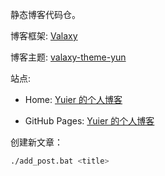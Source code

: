 静态博客代码仓。

博客框架: [Valaxy](https://valaxy.site/)

博客主题: [valaxy-theme-yun](https://github.com/YunYouJun/valaxy/tree/main/packages/valaxy-theme-yun)

站点: 

- Home: [Yuier 的个人博客](https://yuier.com)

- GitHub Pages: [Yuier 的个人博客](https://liyuier.github.io/)

创建新文章：

```bash
./add_post.bat <title>
```